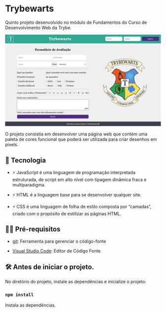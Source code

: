 # Trybewarts

Quinto projeto desenvolvido no módulo de Fundamentos do Curso de Desenvolvimento Web da Trybe.

![preview](.github/preview.png)

O projeto consistia em desenvolver uma página web que contém uma paleta de cores funcional que poderá ser utilizada para criar desenhos em pixels.

## 🚀 Tecnologia

- ⚡ JavaScript é uma linguagem de programação interpretada estruturada, de script em alto nível com tipagem dinâmica fraca e multiparadigma.

- ⚡ HTML é a linguagem base para se desenvolver qualquer site. 

- ⚡ CSS é uma linguagem de folha de estilo composta por “camadas”, criado com o propósito de estilizar as páginas HTML.

## ✋🏻 Pré-requisitos

- [git](https://git-scm.com/downloads): Ferramenta para gerenciar o código-fonte

- [Visual Studio Code](https://code.visualstudio.com/): Editor de Código Fonte

## :hammer_and_wrench: Antes de iniciar o projeto.

No diretório do projeto, instale as dependências e inicialize o projeto:

### `npm install`

Instala as dependências.
